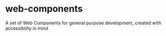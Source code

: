 # web-components
 A set of Web Components for general purpose development, created with accessibility in mind

